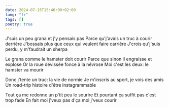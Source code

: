 ```yaml
---
date: 2024-07-15T15:46:00+02:00
lang: "fr"
tags: []
poetry: true
---
```

J'suis un peu grana et j'y pensais pas
Parce qu'j'avais un truc à courir derrière 
J'bossais plus que ceux qui veulent faire carrière 
J'crois qu'j'suis perdu, y m'faudrait un sherpa

Le grana comme le hamster doit courir
Parce que sinon il engraisse et explose
Or la roue dévissée fonce à la névrose
Moi c'est les deux: le hamster va mourir

Donc j'tente un truc: la vie de normie
Je m'inscris au sport, je vois des amis
Un road-trip histoire d'être instagrammable

Tout ça me redonne un p'tit peu le sourire
Et pourtant ça suffit pas c'est trop fade
En fait moi j'veux pas d'ça moi j'veux courir

